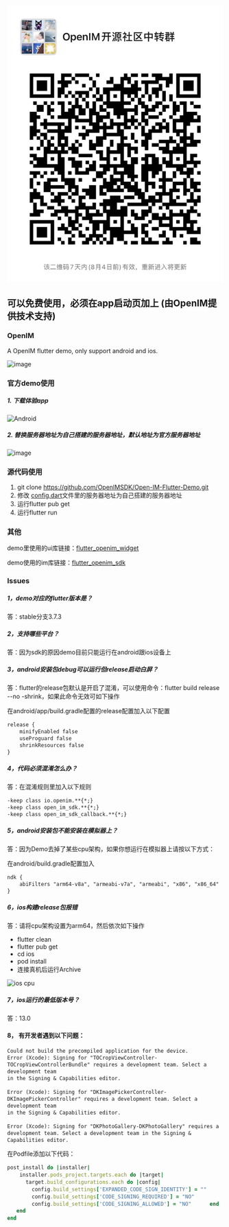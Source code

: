 ![avatar](https://github.com/OpenIMSDK/OpenIM-Docs/blob/main/docs/images/WechatIMG20.jpeg)
## 可以免费使用，必须在app启动页加上 (由OpenIM提供技术支持)

### OpenIM
A OpenIM flutter demo, only support android and ios.

![image](https://github.com/OpenIMSDK/Open-IM-Flutter-Demo/blob/master/gif/QQ20211207-101110.gif)



### 官方demo使用

##### 1. 下载体验app

![Android](https://www.pgyer.com/app/qrcode/OpenIM)

##### 2. 替换服务器地址为自己搭建的服务器地址，默认地址为官方服务器地址

![image](https://github.com/OpenIMSDK/Open-IM-Flutter-Demo/blob/master/gif/QQ20211216-141624.gif)


### 源代码使用

1. git clone https://github.com/OpenIMSDK/Open-IM-Flutter-Demo.git
2. 修改 [config.dart](https://github.com/OpenIMSDK/Open-IM-Flutter-Demo/blob/master/lib/src/common/config.dart)文件里的服务器地址为自己搭建的服务器地址
3. 运行flutter pub get
4. 运行flutter run

### 其他

demo里使用的ui库链接：[flutter_openim_widget ](https://github.com/hrxiang/flutter_openim_widget.git)

demo使用的im库链接：[flutter_openim_sdk ](https://github.com/OpenIMSDK/Open-IM-SDK-Flutter.git)

### Issues

##### 1，demo对应的flutter版本是？

答：stable分支3.7.3

##### 2，支持哪些平台？

答：因为sdk的原因demo目前只能运行在android跟ios设备上

##### 3，android安装包debug可以运行但release启动白屏？

答：flutter的release包默认是开启了混淆，可以使用命令：flutter build release --no -shrink，如果此命令无效可如下操作

在android/app/build.gradle配置的release配置加入以下配置

```
release {
    minifyEnabled false
    useProguard false
    shrinkResources false
}
```

##### 4，代码必须混淆怎么办？

答：在混淆规则里加入以下规则

```
-keep class io.openim.**{*;}
-keep class open_im_sdk.**{*;}
-keep class open_im_sdk_callback.**{*;}
```

##### 5，android安装包不能安装在模拟器上？

答：因为Demo去掉了某些cpu架构，如果你想运行在模拟器上请按以下方式：

在android/build.gradle配置加入

```
ndk {
    abiFilters "arm64-v8a", "armeabi-v7a", "armeabi", "x86", "x86_64"
}
```

##### 6，ios构建release包报错

答：请将cpu架构设置为arm64，然后依次如下操作

- flutter clean
- flutter pub get
- cd ios
- pod install
- 连接真机后运行Archive

![ios cpu](https://user-images.githubusercontent.com/7018230/155913400-6231329a-aee9-4082-8d24-a25baad55261.png)

##### 7，ios运行的最低版本号？

答：13.0

#### 8， 有开发者遇到以下问题：
```
Could not build the precompiled application for the device.
Error (Xcode): Signing for "TOCropViewController-TOCropViewControllerBundle" requires a development team. Select a development team
in the Signing & Capabilities editor.

Error (Xcode): Signing for "DKImagePickerController-DKImagePickerController" requires a development team. Select a development team
in the Signing & Capabilities editor.

Error (Xcode): Signing for "DKPhotoGallery-DKPhotoGallery" requires a development team. Select a development team in the Signing &
Capabilities editor.
```
在Podfile添加以下代码：
```ruby
post_install do |installer|
    installer.pods_project.targets.each do |target|
      target.build_configurations.each do |config|
        config.build_settings['EXPANDED_CODE_SIGN_IDENTITY'] = ""
        config.build_settings['CODE_SIGNING_REQUIRED'] = "NO"
        config.build_settings['CODE_SIGNING_ALLOWED'] = "NO"      end
   end
end
```
